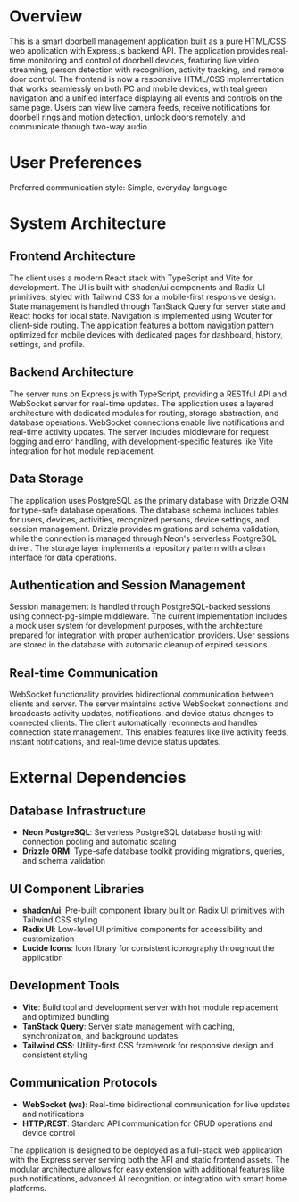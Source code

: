 # Overview

This is a smart doorbell management application built as a pure HTML/CSS web application with Express.js backend API. The application provides real-time monitoring and control of doorbell devices, featuring live video streaming, person detection with recognition, activity tracking, and remote door control. The frontend is now a responsive HTML/CSS implementation that works seamlessly on both PC and mobile devices, with teal green navigation and a unified interface displaying all events and controls on the same page. Users can view live camera feeds, receive notifications for doorbell rings and motion detection, unlock doors remotely, and communicate through two-way audio.

# User Preferences

Preferred communication style: Simple, everyday language.

# System Architecture

## Frontend Architecture
The client uses a modern React stack with TypeScript and Vite for development. The UI is built with shadcn/ui components and Radix UI primitives, styled with Tailwind CSS for a mobile-first responsive design. State management is handled through TanStack Query for server state and React hooks for local state. Navigation is implemented using Wouter for client-side routing. The application features a bottom navigation pattern optimized for mobile devices with dedicated pages for dashboard, history, settings, and profile.

## Backend Architecture
The server runs on Express.js with TypeScript, providing a RESTful API and WebSocket server for real-time updates. The application uses a layered architecture with dedicated modules for routing, storage abstraction, and database operations. WebSocket connections enable live notifications and real-time activity updates. The server includes middleware for request logging and error handling, with development-specific features like Vite integration for hot module replacement.

## Data Storage
The application uses PostgreSQL as the primary database with Drizzle ORM for type-safe database operations. The database schema includes tables for users, devices, activities, recognized persons, device settings, and session management. Drizzle provides migrations and schema validation, while the connection is managed through Neon's serverless PostgreSQL driver. The storage layer implements a repository pattern with a clean interface for data operations.

## Authentication and Session Management
Session management is handled through PostgreSQL-backed sessions using connect-pg-simple middleware. The current implementation includes a mock user system for development purposes, with the architecture prepared for integration with proper authentication providers. User sessions are stored in the database with automatic cleanup of expired sessions.

## Real-time Communication
WebSocket functionality provides bidirectional communication between clients and server. The server maintains active WebSocket connections and broadcasts activity updates, notifications, and device status changes to connected clients. The client automatically reconnects and handles connection state management. This enables features like live activity feeds, instant notifications, and real-time device status updates.

# External Dependencies

## Database Infrastructure
- **Neon PostgreSQL**: Serverless PostgreSQL database hosting with connection pooling and automatic scaling
- **Drizzle ORM**: Type-safe database toolkit providing migrations, queries, and schema validation

## UI Component Libraries
- **shadcn/ui**: Pre-built component library built on Radix UI primitives with Tailwind CSS styling
- **Radix UI**: Low-level UI primitive components for accessibility and customization
- **Lucide Icons**: Icon library for consistent iconography throughout the application

## Development Tools
- **Vite**: Build tool and development server with hot module replacement and optimized bundling
- **TanStack Query**: Server state management with caching, synchronization, and background updates
- **Tailwind CSS**: Utility-first CSS framework for responsive design and consistent styling

## Communication Protocols
- **WebSocket (ws)**: Real-time bidirectional communication for live updates and notifications
- **HTTP/REST**: Standard API communication for CRUD operations and device control

The application is designed to be deployed as a full-stack web application with the Express server serving both the API and static frontend assets. The modular architecture allows for easy extension with additional features like push notifications, advanced AI recognition, or integration with smart home platforms.